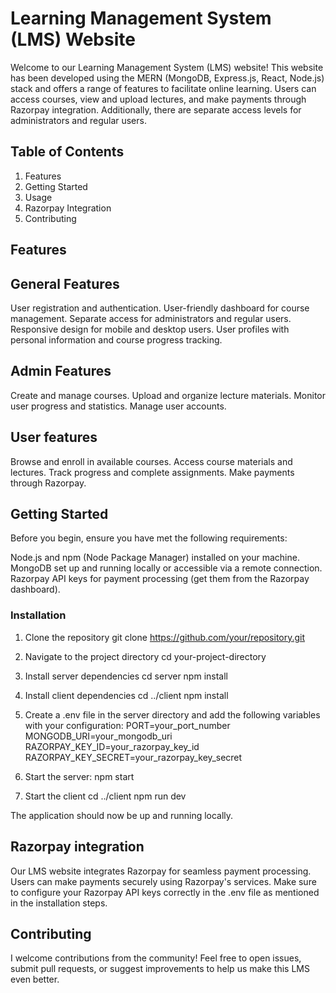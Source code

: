 # Learning Management System (LMS) Website
Welcome to our Learning Management System (LMS) website! This website has been developed using the MERN (MongoDB, Express.js, React, Node.js) stack and offers a range of features to facilitate online learning. Users can access courses, view and upload lectures, and make payments through Razorpay integration. Additionally, there are separate access levels for administrators and regular users.

## Table of Contents
1. Features
2. Getting Started
3. Usage
4. Razorpay Integration
5. Contributing

## Features
## General Features
User registration and authentication.
User-friendly dashboard for course management.
Separate access for administrators and regular users.
Responsive design for mobile and desktop users.
User profiles with personal information and course progress tracking.

## Admin Features
Create and manage courses.
Upload and organize lecture materials.
Monitor user progress and statistics.
Manage user accounts.

## User features
Browse and enroll in available courses.
Access course materials and lectures.
Track progress and complete assignments.
Make payments through Razorpay.

## Getting Started
Before you begin, ensure you have met the following requirements:

Node.js and npm (Node Package Manager) installed on your machine.
MongoDB set up and running locally or accessible via a remote connection.
Razorpay API keys for payment processing (get them from the Razorpay dashboard).

### Installation
1. Clone the repository
git clone https://github.com/your/repository.git

2. Navigate to the project directory
cd your-project-directory

3. Install server dependencies
cd server
npm install

4. Install client dependencies
cd ../client
npm install

5. Create a .env file in the server directory and add the following variables with your configuration:
PORT=your_port_number
MONGODB_URI=your_mongodb_uri
RAZORPAY_KEY_ID=your_razorpay_key_id
RAZORPAY_KEY_SECRET=your_razorpay_key_secret

6. Start the server:
npm start

7. Start the client
cd ../client
npm run dev

The application should now be up and running locally.

## Razorpay integration
Our LMS website integrates Razorpay for seamless payment processing. Users can make payments securely using Razorpay's services. Make sure to configure your Razorpay API keys correctly in the .env file as mentioned in the installation steps.

## Contributing
I welcome contributions from the community! Feel free to open issues, submit pull requests, or suggest improvements to help us make this LMS even better.
